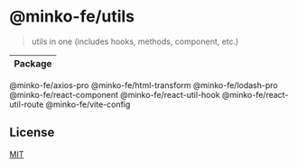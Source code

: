 # @minko-fe/utils

> utils in one (includes hooks, methods, component, etc.)

Package |
---------|
 @minko-fe/axios-pro
 @minko-fe/html-transform
 @minko-fe/lodash-pro
 @minko-fe/react-component
 @minko-fe/react-util-hook
 @minko-fe/react-util-route
 @minko-fe/vite-config

## License

[MIT](LICENSE)
